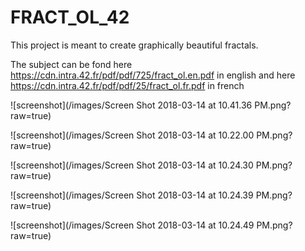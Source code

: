 # FRACT_OL_42
This project is meant to create graphically beautiful fractals.

The subject can be fond here https://cdn.intra.42.fr/pdf/pdf/725/fract_ol.en.pdf in english 
and here https://cdn.intra.42.fr/pdf/pdf/25/fract_ol.fr.pdf in french

![screenshot](/images/Screen Shot 2018-03-14 at 10.41.36 PM.png?raw=true)

![screenshot](/images/Screen Shot 2018-03-14 at 10.22.00 PM.png?raw=true)

![screenshot](/images/Screen Shot 2018-03-14 at 10.24.30 PM.png?raw=true)

![screenshot](/images/Screen Shot 2018-03-14 at 10.24.39 PM.png?raw=true)

![screenshot](/images/Screen Shot 2018-03-14 at 10.24.49 PM.png?raw=true)
